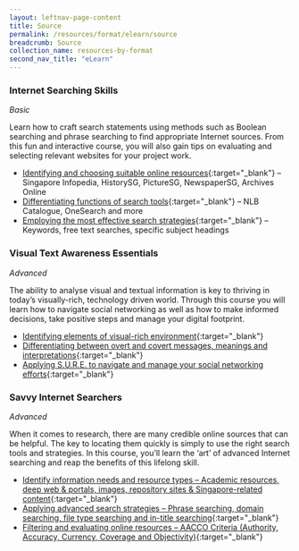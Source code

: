 ```yaml
---
layout: leftnav-page-content
title: Source
permalink: /resources/format/elearn/source
breadcrumb: Source
collection_name: resources-by-format
second_nav_title: "eLearn"
---
```



### **Internet Searching Skills** 

*Basic*

Learn how to craft search statements using methods such as Boolean searching and phrase searching to find appropriate Internet sources. From this fun and interactive course, you will also gain tips on evaluating and selecting relevant websites for your project work.

- [Identifying and choosing suitable online resources](http://www.nlb.gov.sg/sure-elearn/ISS/mod1/mobile/index.html){:target="_blank"} – Singapore Infopedia, HistorySG, PictureSG, NewspaperSG, Archives Online
- [Differentiating functions of search tools](http://www.nlb.gov.sg/sure-elearn/ISS/mod2/mobile/index.html){:target="_blank"} – NLB Catalogue, OneSearch and more
- [Employing the most effective search strategies](http://www.nlb.gov.sg/sure-elearn/ISS/mod3/index.html){:target="_blank"} – Keywords, free text searches, specific subject headings

### **Visual Text Awareness Essentials** 

*Advanced*

The ability to analyse visual and textual information is key to thriving in today’s visually-rich, technology driven world. Through this course you will learn how to navigate social networking as well as how to make informed decisions, take positive steps and manage your digital footprint.

- [Identifying elements of visual-rich environment](http://www.nlb.gov.sg/sure-elearn/VTAWE_topic1/index.html){:target="_blank"} 
- [Differentiating between overt and covert messages, meanings and interpretations](http://www.nlb.gov.sg/sure/courshttp://www.nlb.gov.sg/sure-elearn/VTAWE_topic2/index.htmlwares/VTAWE_topic2/index.html){:target="_blank"} 
- [Applying S.U.R.E. to navigate and manage your social networking efforts](http://www.nlb.gov.sg/sure-elearn/VTAWE_topic3/index.html){:target="_blank"} 

### **Savvy Internet Searchers** 

*Advanced*

When it comes to research, there are many credible online sources that can be helpful. The key to locating them quickly is simply to use the right search tools and strategies. In this course, you’ll learn the ‘art’ of advanced Internet searching and reap the benefits of this lifelong skill.

- [Identify information needs and resource types – Academic resources, deep web & portals, images, repository sites & Singapore-related content](http://www.nlb.gov.sg/sure-elearn/SIS/mod1/index.html){:target="_blank"} 
- [Applying advanced search strategies – Phrase searching, domain searching, file type searching and in-title searching](http://www.nlb.gov.sg/sure-elearn/SIS/mod2/index.html){:target="_blank"} 
- [Filtering and evaluating online resources – AACCO Criteria (Authority, Accuracy, Currency, Coverage and Objectivity)](http://www.nlb.gov.sg/sure-elearn/SIS/mod3/index.html){:target="_blank"} 

